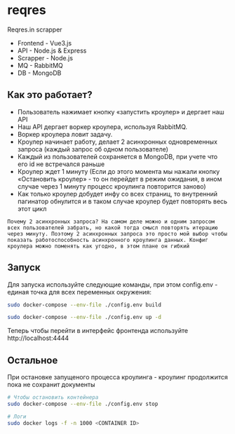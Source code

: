 # reqres
Reqres.in scrapper
* Frontend - Vue3.js
* API - Node.js & Express
* Scrapper - Node.js
* MQ - RabbitMQ
* DB - MongoDB

## Как это работает?

* Пользователь нажимает кнопку «запустить кроулер» и дергает наш API
* Наш API дергает воркер кроулера, используя RabbitMQ. 
* Воркер кроулера ловит задачу.
* Кроулер начинает работу, делает 2 асинхронных одновременных запроса (каждый запрос об одном пользователе)
* Каждый из пользователей сохраняется в MongoDB, при учете что его id не встречался раньше
* Кроулер ждет 1 минуту
(Если до этого момента мы нажали кнопку «Остановить кроулер» - то он перейдет в режим ожидания, в ином случае через 1 минуту процесс кроулинга повторится заново) 
* Как только кроулер добудет инфу со всех страниц, то внутренний пагинатор обнулится и в таком случае кроулер будет повторять весь этот цикл 

```Почему 2 асинхронных запроса? На самом деле можно и одним запросом всех пользователей забрать, но какой тогда смысл повторять итерацию через минуту. Поэтому 2 асинхронных запроса это просто мой выбор чтобы показать работоспособность асинхронного кроулинга данных. Конфиг кроулера можно поменять как угодно, в этом плане он гибкий```

## Запуск
Для запуска используйте следующие команды, при этом config.env - единая точка для всех переменных окружения:

```bash
sudo docker-compose --env-file ./config.env build

sudo docker-compose --env-file ./config.env up -d
```

Теперь чтобы перейти в интерфейс фронтенда используйте http://localhost:4444

## Остальное
При остановке запущеного процесса кроулинга - кроулинг продолжится пока не сохранит документы

```bash
# Чтобы остановить контейнера
sudo docker-compose --env-file ./config.env stop

# Логи 
sudo docker logs -f -n 1000 <CONTAINER ID>

```